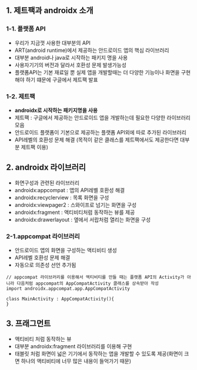 ## 1. 제트팩과 androidx 소개

### 1-1. 플랫폼 API
+ 우리가 지금껏 사용한 대부분의 API
+ ART(android runtime)에서 제공하는 안드로이드 앱의 핵심 라이브러리
+ 대부분 android나 java로 시작하는 패키지 명을 사용 
+ 사용자기기의 버전과 달라서 호환성 문제 발생가능성
+ 플랫폼API는 기본 재료일 뿐 실제 앱을 개발할때는 더 다양한 기능이나 화면을 구현해야 하기 떄문에 구글에서 제트팩 발표

### 1-2. 제트팩
+ **androidx로 시작하는 패키지명을 사용**
+ 제트팩 : 구글에서 제공하는 안드로이드 앱을 개발하는데 필요한 다양한 라이브러리 모음
+ 안드로이드 플랫폼이 기본으로 제공하는 플랫폼 API외에 따로 추가된 라이브러리
+ API레벨의 호환성 문제 해결 (목적이 같은 클래스를 제트팩에서도 제공한다면 대부분 제트팩 이용)

## 2. androidx 라이브러리
+ 화면구성과 관련된 라이브러리
+ androidx:appcompat : 앱의 API레벨 호환성 해결
+ androidx:recyclerview : 목록 화면을 구성
+ androidx:viewpager2 : 스와이프로 넘기는 화면을 구성
+ androidx:fragment : 액티비티처럼 동작하는 뷰를 제공
+ androidx:drawerlayout : 옆에서 서랍처럼 열리는 화면을 구성

### 2-1.appcompat 라이브러리
+ 안드로이드 앱의 화면을 구성하는 액티비티 생성
+ API레벨 호환성 문제 해결
+ 자동으로 의존성 선언 추가됨

```
// appcompat 라이브러리를 이용해서 엑티비티를 만들 때는 플랫폼 API의 Activity가 아니라 다음처럼 appcompat의 AppCompatActivity 클래스를 상속받아 작성
import androidx.appcompat.app.AppCompatActivity

class MainActivity : AppCompatActivity(){
}
```

## 3. 프래그먼트
+ 액티비티 처럼 동작하는 뷰
+ 대부분 androidx:fragment 라이브러리를 이용해 구현
+ 태블릿 처럼 화면이 넓은 기기에서 동작하는 앱을 개발할 수 있도록 제공(화면이 크면 하나의 액티비티에 너무 많은 내용이 들억가기 때문)




